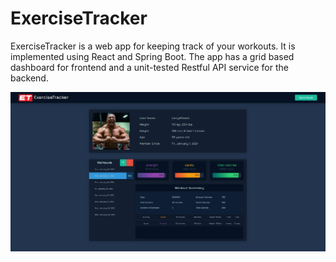 # ExerciseTracker

ExerciseTracker is a web app for keeping track of your workouts. It is implemented using React and Spring Boot. The app has a grid based dashboard for frontend and a unit-tested Restful API service for the backend.

![Preview](backend/docs/frontend.PNG)